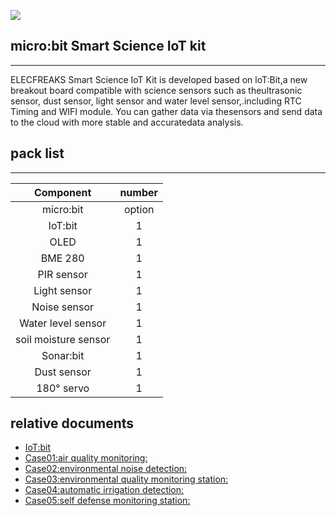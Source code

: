 ![](https://i.imgur.com/DbcyXDL.jpg)
## micro:bit Smart Science IoT kit
---

ELECFREAKS Smart Science IoT Kit is developed based on loT:Bit,a new breakout board compatible with science sensors such as theultrasonic sensor, dust sensor, light sensor and water level sensor,.including RTC Timing and WIFI module. 
You can gather data via thesensors and send data to the cloud with more stable and accuratedata analysis.
## pack list ##
---

|Component|number|
|:-:|:-:|
|micro:bit|option|
|IoT:bit|1|
|OLED|1|
|BME 280|1|
|PIR sensor|1|
|Light sensor|1|
|Noise sensor|1|
|Water level sensor|1|
|soil moisture sensor|1|
|Sonar:bit|1|
|Dust sensor|1|
|180° servo|1|

## relative documents
- [IoT:bit ](/iot_bit/)
- [Case01:air quality monitoring:](/IOT_bit_case01/)
- [Case02:environmental noise detection:](/IOT_bit_case02/)
- [Case03:environmental quality monitoring station:](/IOT_bit_case03/)
- [Case04:automatic irrigation detection:](/IOT_bit_case04/)
- [Case05:self defense monitoring station:](/IOT_bit_case05/)
